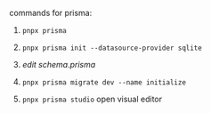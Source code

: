 commands for prisma:

1. `pnpx prisma`
2. `pnpx prisma init --datasource-provider sqlite`
3. _edit schema.prisma_
4. `pnpx prisma migrate dev --name initialize`

5. `pnpx prisma studio` open visual editor
